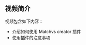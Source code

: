 ## 视频简介

视频包含如下内容：

- 介绍如何使用 Matchvs creator 插件
- 使用插件的注意事项



<div style="text-align: center">

<iframe style="width: 800px;height: 600px;" src="//[player.bilibili.com/player.html?aid=26746281&cid=46027471&page=1](qq://txfile/#)" scrolling="no" border="0" frameborder="no" framespacing="0" allowfullscreen="true"> </iframe>

</div>

